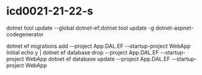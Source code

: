 # icd0021-21-22-s

dotnet tool update --global dotnet-ef;dotnet tool update -g dotnet-aspnet-codegenerator

dotnet ef migrations add --project App.DAL.EF --startup-project WebApp Initial
echo y | dotnet ef database drop --project App.DAL.EF --startup-project WebApp
dotnet ef database update --project App.DAL.EF --startup-project WebApp        
